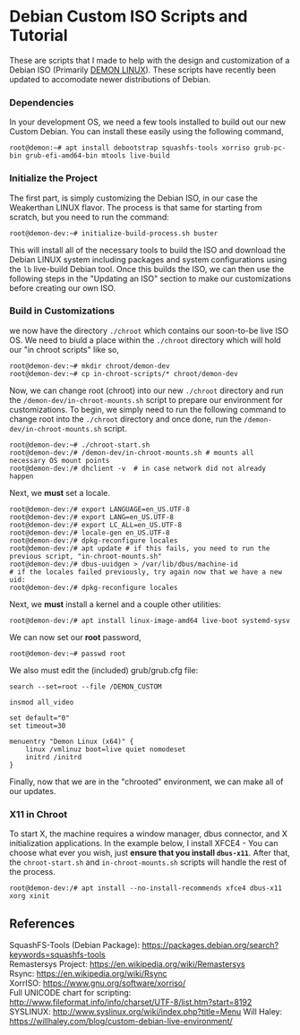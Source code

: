 # Debian Custom ISO Scripts and Tutorial
These are scripts that I made to help with the design and customization of a Debian ISO (Primarily [DEMON LINUX](https://demonlinux.com/)). These scripts have recently been updated to accomodate newer distributions of Debian.

### Dependencies
In your development OS, we need a few tools installed to build out our new Custom Debian. You can install these easily using the following command,
```
root@demon:~# apt install debootstrap squashfs-tools xorriso grub-pc-bin grub-efi-amd64-bin mtools live-build
```

### Initialize the Project
The first part, is simply customizing the Debian ISO, in our case the Weakerthan LINUX flavor. The process is that same for starting from scratch, but you need to run the command:
```
root@demon-dev:~# initialize-build-process.sh buster
``` 
This will install all of the necessary tools to build the ISO and download the Debian LINUX system including packages and system configurations using the `lb` live-build Debian tool. Once this builds the ISO, we can then use the following steps in the "Updating an ISO" section to make our customizations before creating our own ISO.

### Build in Customizations
we now have the directory ```./chroot``` which contains our soon-to-be live ISO OS. We need to biuld a place within the ```./chroot``` directory which will hold our "in chroot scripts" like so,
```
root@demon-dev:~# mkdir chroot/demon-dev
root@demon-dev:~# cp in-chroot-scripts/* chroot/demon-dev
```
Now, we can change root (chroot) into our new ```./chroot``` directory and run the ```/demon-dev/in-chroot-mounts.sh``` script to prepare our environment for customizations. To begin, we simply need to run the following command to change root into the ```./chroot``` directory and once done, run the ```/demon-dev/in-chroot-mounts.sh``` script.
```
root@demon-dev:~# ./chroot-start.sh
root@demon-dev:/# /demon-dev/in-chroot-mounts.sh # mounts all necessary OS mount points
root@demon-dev:/# dhclient -v  # in case network did not already happen
```
Next, we **must** set a locale.
```
root@demon-dev:/# export LANGUAGE=en_US.UTF-8
root@demon-dev:/# export LANG=en_US.UTF-8
root@demon-dev:/# export LC_ALL=en_US.UTF-8
root@demon-dev:/# locale-gen en_US.UTF-8
root@demon-dev:/# dpkg-reconfigure locales
root@demon-dev:/# apt update # if this fails, you need to run the previous script, "in-chroot-mounts.sh"
root@demon-dev:/# dbus-uuidgen > /var/lib/dbus/machine-id
# if the locales failed previously, try again now that we have a new uid:
root@demon-dev:/# dpkg-reconfigure locales
```
Next, we **must** install a kernel and a couple other utilities:
```
root@demon-dev:/# apt install linux-image-amd64 live-boot systemd-sysv
```
We can now set our **root** password,
```
root@demon-dev:~# passwd root
```
We also must edit the (included) grub/grub.cfg file:
```
search --set=root --file /DEMON_CUSTOM

insmod all_video

set default="0"
set timeout=30

menuentry "Demon Linux (x64)" {
    linux /vmlinuz boot=live quiet nomodeset
    initrd /initrd
}
```
Finally, now that we are in the "chrooted" environment, we can make all of our updates.

### X11 in Chroot
To start X, the machine requires a window manager, dbus connector, and X initialization applications. In the example below, I install XFCE4 - You can choose what ever you wish, just **ensure that you install ```dbus-x11```**. After that, the ```chroot-start.sh``` and ```in-chroot-mounts.sh``` scripts will handle the rest of the process.
```
root@demon-dev:/# apt install --no-install-recommends xfce4 dbus-x11 xorg xinit
```

## References
SquashFS-Tools (Debian Package): https://packages.debian.org/search?keywords=squashfs-tools<br />
Remastersys Project: https://en.wikipedia.org/wiki/Remastersys<br />
Rsync: https://en.wikipedia.org/wiki/Rsync<br />
XorrISO: https://www.gnu.org/software/xorriso/<br />
Full UNICODE chart for scripting: http://www.fileformat.info/info/charset/UTF-8/list.htm?start=8192<br />
SYSLINUX: http://www.syslinux.org/wiki/index.php?title=Menu
Will Haley: https://willhaley.com/blog/custom-debian-live-environment/
